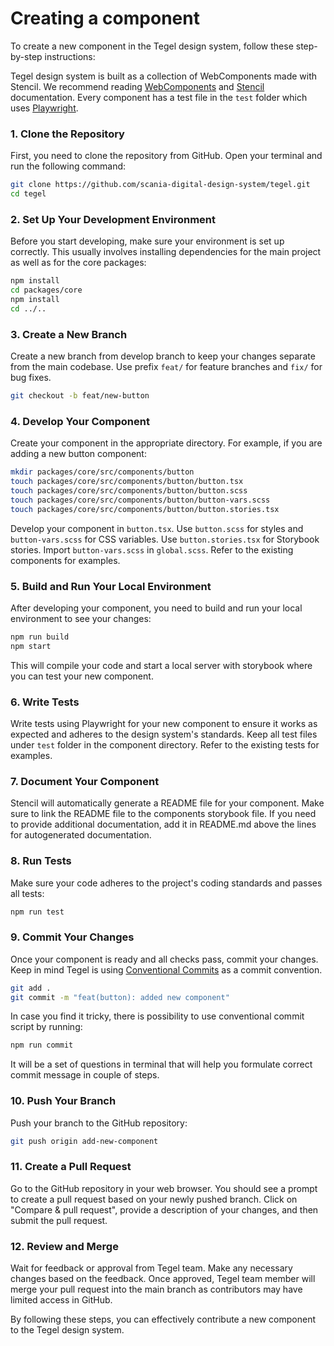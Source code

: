 # Creating a component

To create a new component in the Tegel design system, follow these step-by-step instructions:

Tegel design system is built as a collection of WebComponents made with Stencil.
We recommend reading [WebComponents](https://developer.mozilla.org/en-US/docs/Web/Web_Components) and [Stencil](https://stenciljs.com/docs/introduction) documentation.
Every component has a test file in the `test` folder which uses [Playwright](https://playwright.dev/docs/intro).

### 1. Clone the Repository
First, you need to clone the repository from GitHub. Open your terminal and run the following command:
```bash
git clone https://github.com/scania-digital-design-system/tegel.git
cd tegel
```

### 2. Set Up Your Development Environment
Before you start developing, make sure your environment is set up correctly. This usually involves installing dependencies for the main project as well as for the core packages:
```bash
npm install
cd packages/core
npm install
cd ../..
```

### 3. Create a New Branch
Create a new branch from develop branch to keep your changes separate from the main codebase.
Use prefix `feat/` for feature branches and `fix/` for bug fixes.
```bash
git checkout -b feat/new-button
```

### 4. Develop Your Component
Create your component in the appropriate directory. For example, if you are adding a new button component:
```bash
mkdir packages/core/src/components/button
touch packages/core/src/components/button/button.tsx
touch packages/core/src/components/button/button.scss
touch packages/core/src/components/button/button-vars.scss
touch packages/core/src/components/button/button.stories.tsx
```
Develop your component in `button.tsx`.
Use `button.scss` for styles and `button-vars.scss` for CSS variables.
Use `button.stories.tsx` for Storybook stories.
Import `button-vars.scss` in `global.scss`.
Refer to the existing components for examples.

### 5. Build and Run Your Local Environment
After developing your component, you need to build and run your local environment to see your changes:
```bash
npm run build
npm start
```
This will compile your code and start a local server with storybook where you can test your new component.

### 6. Write Tests
Write tests using Playwright for your new component to ensure it works as expected and adheres to the design system's standards.
Keep all test files under `test` folder in the component directory. Refer to the existing tests for examples.

### 7. Document Your Component
Stencil will automatically generate a README file for your component. Make sure to link the README file to the components storybook file. If you need to provide additional documentation, add it in README.md above the lines for autogenerated documentation.

### 8. Run Tests
Make sure your code adheres to the project's coding standards and passes all tests:
```bash
npm run test
```

### 9. Commit Your Changes
Once your component is ready and all checks pass, commit your changes.
Keep in mind Tegel is using [Conventional Commits](https://www.conventionalcommits.org/en/v1.0.0/) as a commit convention.
```bash
git add .
git commit -m "feat(button): added new component"
```

In case you find it tricky, there is possibility to use conventional commit script by running:
```bash
npm run commit 
```
It will be a set of questions in terminal that will help you formulate correct commit message in couple of steps.

### 10. Push Your Branch
Push your branch to the GitHub repository:
```bash
git push origin add-new-component
```

### 11. Create a Pull Request
Go to the GitHub repository in your web browser. You should see a prompt to create a pull request based on your newly pushed branch. Click on "Compare & pull request", provide a description of your changes, and then submit the pull request.

### 12. Review and Merge
Wait for feedback or approval from Tegel team. Make any necessary changes based on the feedback. Once approved, Tegel team member will merge your pull request into the main branch as contributors may have limited access in GitHub.

By following these steps, you can effectively contribute a new component to the Tegel design system.

